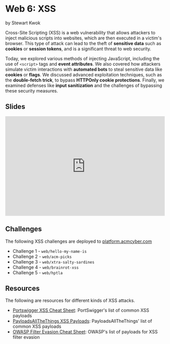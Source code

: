 # Web 6: XSS
by Stewart Kwok

Cross-Site Scripting (XSS) is a web vulnerability that allows attackers to inject malicious scripts into websites, which are then executed in a victim's browser. This type of attack can lead to the theft of **sensitive data** such as **cookies** or **session tokens**, and is a significant threat to web security.

Today, we explored various methods of injecting JavaScript, including the use of `<script>` tags and **event attributes**. We also covered how attackers simulate victim interactions with **automated bots** to steal sensitive data like **cookies** or **flags**. We discussed advanced exploitation techniques, such as the **double-fetch trick**, to bypass **HTTPOnly cookie protections**. Finally, we examined defenses like **input sanitization** and the challenges of bypassing these security measures.


## Slides
<iframe src="https://docs.google.com/presentation/d/e/2PACX-1vRrAAOBLXED4dRhTRJMcyY30YA603hnSpjNXMoj_s0Sia0oh5hOafiB3iH4f4xGWIDtl3tKINKBI4hy/embed?start=false&loop=false&delayms=3000" frameborder="0" width="100%" style="aspect-ratio: 16 / 10;" allowfullscreen="true" mozallowfullscreen="true" webkitallowfullscreen="true"></iframe>

## Challenges
The following XSS challenges are deployed to [platform.acmcyber.com](https://platform.acmcyber.com)
- Challenge 1 - `web/hello-my-name-is`
- Challenge 2 - `web/acm-picks`
- Challenge 3 - `web/xtra-salty-sardines`
- Challenge 4 - `web/brainrot-xss`
- Challenge 5 - `web/hptla`

## Resources
The following are resources for different kinds of XSS attacks.
- [Portswigger XSS Cheat Sheet](https://portswigger.net/web-security/cross-site-scripting/cheat-sheet): PortSwigger's list of common XSS payloads
- [PayloadsAllTheThings XSS Payloads](https://github.com/swisskyrepo/PayloadsAllTheThings/tree/master/XSS%20Injection): PayloadsAllTheThings' list of common XSS payloads
- [OWASP Filter Evasion Cheat Sheet](https://cheatsheetseries.owasp.org/cheatsheets/XSS_Filter_Evasion_Cheat_Sheet.html): OWASP's list of payloads for XSS filter evasion
